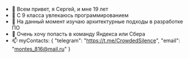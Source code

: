 - 👋 Всем привет, я Сергей, и мне 19 лет
- 👀 С 9 класса увлекаюсь программированием
- 🌱 На данный момент изучаю архитектурные подходы в разработке ПО
- 💞️ Очень хочу попасть в команду Яндекса или Сбера
- 📫 myContacts: {
      "telegram": "https://t.me/CrowdedSilence",
      "email": "montes_816@mail.ru"
    }
